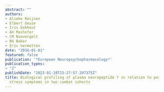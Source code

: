 ```yaml
---
abstract: ""
authors:
- Alieke Reijnen
- Elbert Geuze
- Iris Eekhout
- AX Maihofer
- CM Nievergelt
- DG Baker
- Eric Vermetten
date: "2016-01-01"
featured: false
publication: '*European Neuropsychopharmacology*'
publication_types:
- "2"
publishDate: "2023-01-10T15:27:57.297375Z"
title: Biological profiling of plasma neuropeptide Y in relation to posttraumatic
  stress symptoms in two combat cohorts
---
```


